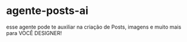 # agente-posts-ai
esse agente pode te auxiliar na criação de Posts, imagens e muito mais para VOCÊ DESIGNER!
